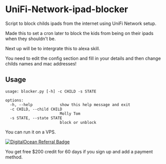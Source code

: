 # UniFi-Network-ipad-blocker

Script to block childs ipads from the internet using UniFi Network setup.

Made this to set a cron later to block the kids from being on their ipads when they shouldn't be.

Next up will be to intergrate this to alexa skill.

You need to edit the config section and fill in your details and then change childs names and mac addresses!

Usage
----

```
usage: blocker.py [-h] -c CHILD -s STATE

options:
  -h, --help            show this help message and exit
  -c CHILD, --child CHILD
                        Molly Tom
  -s STATE, --state STATE
                        block or unblock
```


You can run it on a VPS.

[![DigitalOcean Referral Badge](https://web-platforms.sfo2.cdn.digitaloceanspaces.com/WWW/Badge%203.svg)](https://www.digitalocean.com/?refcode=e22bbff5f6f1&utm_campaign=Referral_Invite&utm_medium=Referral_Program&utm_source=badge)

You get free $200 credit for 60 days if you sign up and add a payment method.
